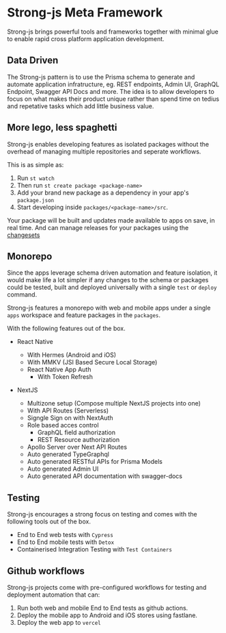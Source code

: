 # Strong-js Meta Framework

Strong-js brings powerful tools and frameworks together with minimal glue to enable rapid cross platform application development.

## Data Driven

The Strong-js pattern is to use the Prisma schema to generate and automate application infratructure, eg. REST endpoints, Admin UI, GraphQL Endpoint, Swagger API Docs and more.
The idea is to allow developers to focus on what makes their product unique rather than spend time on tedius and repetative tasks which add little business value.

## More lego, less spaghetti

Strong-js enables developing features as isolated packages without the overhead of managing multiple repositories and seperate workflows.

This is as simple as:

1. Run `st watch`
2. Then run `st create package <package-name>`
3. Add your brand new package as a dependency in your app's `package.json`
4. Start developing inside `packages/<package-name>/src`.

Your package will be built and updates made available to apps on save, in real time. And can manage releases for your packages using the [changesets](https://github.com/atlassian/changesets)

## Monorepo

Since the apps leverage schema driven automation and feature isolation, it would make life a lot simpler if any changes to the schema or packages could be tested, built and deployed universally with a single `test` or `deploy` command.

Strong-js features a monorepo with web and mobile apps under a single `apps` workspace and feature packages in the `packages`.

With the following features out of the box.

- React Native

  - With Hermes (Android and iOS)
  - With MMKV (JSI Based Secure Local Storage)
  - React Native App Auth
    - With Token Refresh

- NextJS
  - Multizone setup (Compose multiple NextJS projects into one)
  - With API Routes (Serverless)
  - Signgle Sign on with NextAuth
  - Role based acces control
    - GraphQL field authorization
    - REST Resource authorization
  - Apollo Server over Next API Routes
  - Auto generated TypeGraphql
  - Auto generated RESTful APIs for Prisma Models
  - Auto generated Admin UI
  - Auto generated API documentation with swagger-docs

## Testing

Strong-js encourages a strong focus on testing and comes with the following tools out of the box.

- End to End web tests with `Cypress`
- End to End mobile tests with `Detox`
- Containerised Integration Testing with `Test Containers`

## Github workflows

Strong-js projects come with pre-configured workflows for testing and deployment automation that can:

1. Run both web and mobile End to End tests as github actions.
2. Deploy the mobile app to Android and iOS stores using fastlane.
3. Deploy the web app to `vercel`
